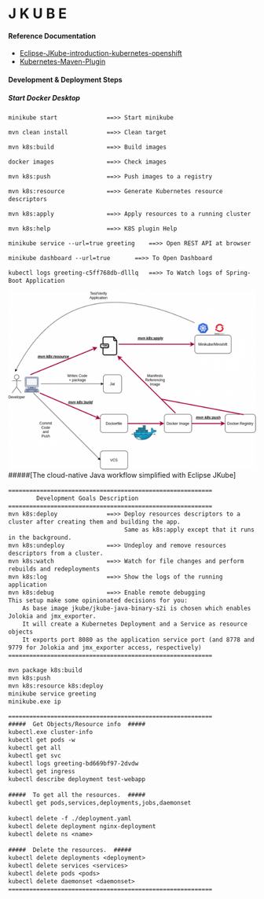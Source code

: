 # J K U B E

#### Reference Documentation
* [Eclipse-JKube-introduction-kubernetes-openshift](http://blog.marcnuri.com/eclipse-jkube-introduction-kubernetes-openshift/)
* [Kubernetes-Maven-Plugin](https://www.eclipse.org/jkube/docs/kubernetes-maven-plugin)


#### Development & Deployment Steps

##### Start Docker Desktop

```
minikube start				==>> Start minikube
```
```
mvn clean install			==>> Clean target
```
```
mvn k8s:build				==>> Build images
```
```
docker images				==>> Check images
```
```
mvn k8s:push				==>> Push images to a registry
```
```
mvn k8s:resource			==>> Generate Kubernetes resource descriptors
```
```
mvn k8s:apply				==>> Apply resources to a running cluster
```
```
mvn k8s:help				==>> K8S plugin Help
```
```
minikube service --url=true greeting	==>> Open REST API at browser
```
```
minikube dashboard --url=true		==>> To Open Dashboard
```
```
kubectl logs greeting-c5ff768db-dlllq	==>> To Watch logs of Spring-Boot Application
```

![The cloud-native Java workflow simplified with Eclipse JKube](images/Cloud-Native-Java-Workflow-Using-Eclipse-JKube.png)
#####[The cloud-native Java workflow simplified with Eclipse JKube]

```
==========================================================
		Development Goals Description
==========================================================
mvn k8s:deploy 				==>> Deploy resources descriptors to a cluster after creating them and building the app. 
              					 Same as k8s:apply except that it runs in the background.
mvn k8s:undeploy 			==>> Undeploy and remove resources descriptors from a cluster.
mvn k8s:watch 				==>> Watch for file changes and perform rebuilds and redeployments
mvn k8s:log 				==>> Show the logs of the running application
mvn k8s:debug 				==>> Enable remote debugging
This setup make some opinionated decisions for you:
    As base image jkube/jkube-java-binary-s2i is chosen which enables Jolokia and jmx_exporter. 
    It will create a Kubernetes Deployment and a Service as resource objects
    It exports port 8080 as the application service port (and 8778 and 9779 for Jolokia and jmx_exporter access, respectively)
==========================================================
```

```
mvn package k8s:build
mvn k8s:push
mvn k8s:resource k8s:deploy
minikube service greeting
minikube.exe ip

```

```
==========================================================
#####  Get Objects/Resource info  #####
kubectl.exe cluster-info
kubectl get pods -w
kubectl get all
kubectl get svc
kubectl logs greeting-bd669bf97-2dvdw
kubectl get ingress
kubectl describe deployment test-webapp

#####  To get all the resources.  #####
kubectl get pods,services,deployments,jobs,daemonset

kubectl delete -f ./deployment.yaml
kubectl delete deployment nginx-deployment
kubectl delete ns <name>

#####  Delete the resources.  #####
kubectl delete deployments <deployment>
kubectl delete services <services>
kubectl delete pods <pods>
kubectl delete daemonset <daemonset>
==========================================================
```




